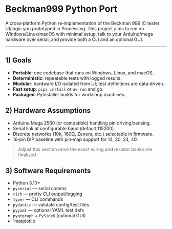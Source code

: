 # Beckman999 Python Port

A cross‑platform Python re‑implementation of the Beckman 999 IC tester UI/logic you prototyped in Processing. This project aims to run on Windows/Linux/macOS with minimal setup, talk to your Arduino/mega hardware over serial, and provide both a CLI and an optional GUI.

---

## 1) Goals

* **Portable**: one codebase that runs on Windows, Linux, and macOS.
* **Deterministic**: repeatable tests with logged results.
* **Modular**: hardware I/O isolated from UI; test definitions are data‑driven.
* **Fast setup**: `pipx install` or `uv run` and go.
* **Packaged**: PyInstaller builds for workshop machines.

## 2) Hardware Assumptions

* Arduino Mega 2560 (or compatible) handling pin driving/sensing.
* Serial link at configurable baud (default 115200).
* Discrete networks (10k, 160Ω, Zeners, etc.) selectable in firmware.
* 16‑pin DIP baseline with pin‑map support for 14, 20, 24, 40.

> Adjust this section once the exact wiring and resistor banks are finalized.

## 3) Software Requirements

* Python 3.10+
* `pyserial` — serial comms
* `rich` — pretty CLI output/logging
* `typer` — CLI commands
* `pydantic` — validate config/test files
* `pyyaml` — optional YAML test defs
* `pyqtgraph` + `PySide6` (optional GUI)
* \`matplotlib
